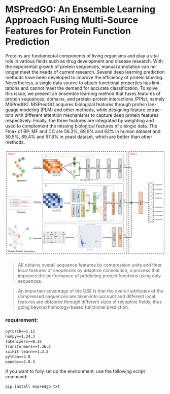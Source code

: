 # MSPredGO: An Ensemble Learning Approach Fusing Multi-Source Features for Protein Function Prediction

Proteins are fundamental components of living organisms and play a vital role in various fields such as drug development and disease research. With the exponential growth of protein sequences, manual annotation can no longer meet the needs of current research. Several deep learning prediction methods have been developed to improve the efficiency of protein labeling. Nevertheless, a single data source to obtain functional properties has limi-tations and cannot meet the demand for accurate classification. To solve this issue, we present an ensemble learning method that fuses features of protein sequences, domains, and protein-protein interactions (PPIs), namely MSPredGO. MSPredGO acquires biological features through protein lan-guage modeling (PLM) and other methods, while designing feature extrac-tors with different attention mechanisms to capture deep protein features respectively. Finally, the three features are integrated by weighting and used to complement the missing biological features of a single data. The Fmax of BP, MF and CC are 56.3%, 69.9% and 62% in human dataset and 50.5%, 69.4% and 57.8% in yeast dataset, which are better than other methods.


![model](https://raw.githubusercontent.com/huyue132/GLPredGO/main/model.svg)

> AE obtains overall sequence features by compression units and finer local features of sequences by adaptive convolution, a process that improves the performance of predicting protein functions using only sequences.

>An important advantage of the DSE is that the overall attributes of the compressed sequences are taken into account and different local features are obtained through different sizes of receptive fields, thus going beyond homology-based functional prediction.

### requirement:
```text
pytorch==1.12
numpy==1.24.3
tokenizers==0.15
transformers==4.36.2
scikit-learn==1.3.2
python==3.8
pandas==2.0.3
```
If you want to fully set up the environment, use the following script command:
```ssh
pip install mspredgo.txt
```
